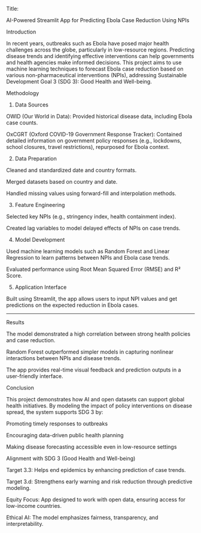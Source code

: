 Title:

AI-Powered Streamlit App for Predicting Ebola Case Reduction Using NPIs

Introduction

In recent years, outbreaks such as Ebola have posed major health challenges across the globe, particularly in low-resource regions. 
Predicting disease trends and identifying effective interventions can help governments and health agencies make informed decisions.
This project aims to use machine learning techniques to forecast Ebola case reduction based on various non-pharmaceutical interventions (NPIs), addressing Sustainable Development Goal 3 (SDG 3): Good Health and Well-being.


Methodology

1. Data Sources

OWID (Our World in Data): Provided historical disease data, including Ebola case counts.

OxCGRT (Oxford COVID-19 Government Response Tracker): Contained detailed information on government policy responses (e.g., lockdowns, school closures, travel restrictions), repurposed for Ebola context.


2. Data Preparation

Cleaned and standardized date and country formats.

Merged datasets based on country and date.

Handled missing values using forward-fill and interpolation methods.


3. Feature Engineering

Selected key NPIs (e.g., stringency index, health containment index).

Created lag variables to model delayed effects of NPIs on case trends.


4. Model Development

Used machine learning models such as Random Forest and Linear Regression to learn patterns between NPIs and Ebola case trends.

Evaluated performance using Root Mean Squared Error (RMSE) and R² Score.


5. Application Interface

Built using Streamlit, the app allows users to input NPI values and get predictions on the expected reduction in Ebola cases.



---

Results

The model demonstrated a high correlation between strong health policies and case reduction.

Random Forest outperformed simpler models in capturing nonlinear interactions between NPIs and disease trends.

The app provides real-time visual feedback and prediction outputs in a user-friendly interface.


Conclusion

This project demonstrates how AI and open datasets can support global health initiatives. By modeling the impact of policy interventions on disease spread, the system supports SDG 3 by:

Promoting timely responses to outbreaks

Encouraging data-driven public health planning

Making disease forecasting accessible even in low-resource settings


Alignment with SDG 3 (Good Health and Well-being)

Target 3.3: Helps end epidemics by enhancing prediction of case trends.

Target 3.d: Strengthens early warning and risk reduction through predictive modeling.

Equity Focus: App designed to work with open data, ensuring access for low-income countries.

Ethical AI: The model emphasizes fairness, transparency, and interpretability.
